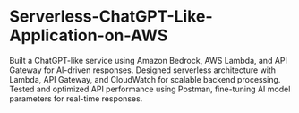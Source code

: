 # Serverless-ChatGPT-Like-Application-on-AWS

Built a ChatGPT-like service using Amazon Bedrock, AWS Lambda, and API Gateway for AI-driven responses.
Designed serverless architecture with Lambda, API Gateway, and CloudWatch for scalable backend processing.
Tested and optimized API performance using Postman, fine-tuning AI model parameters for real-time responses.
